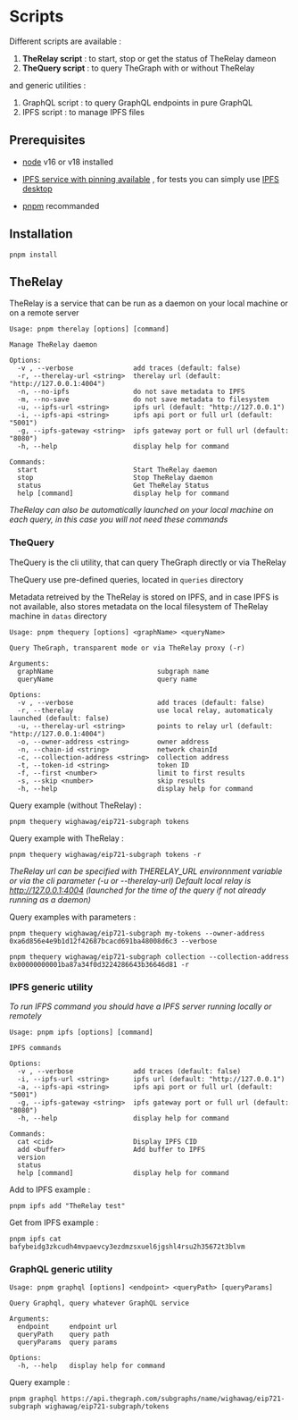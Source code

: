 # Scripts

Different scripts are available :

1. **TheRelay script** : to start, stop or get the status of TheRelay dameon
1. **TheQuery script** : to query TheGraph with or without TheRelay

and generic utilities :

1. GraphQL script : to query GraphQL endpoints in pure GraphQL
1. IPFS script : to manage IPFS files

## Prerequisites

- [node](https://nodejs.org/en/download/) v16 or v18 installed
- [IPFS service with pinning available](https://docs.ipfs.tech/how-to/work-with-pinning-services/#use-an-existing-pinning-service) , for tests you can simply use [IPFS desktop](https://docs.ipfs.tech/install/ipfs-desktop/)

- [pnpm](https://pnpm.io/installation) recommanded

## Installation

```
pnpm install
```

## TheRelay

TheRelay is a service that can be run as a daemon on your local machine or on a remote server

```
Usage: pnpm therelay [options] [command]

Manage TheRelay daemon

Options:
  -v , --verbose               add traces (default: false)
  -r, --therelay-url <string>  therelay url (default: "http://127.0.0.1:4004")
  -n, --no-ipfs                do not save metadata to IPFS
  -m, --no-save                do not save metadata to filesystem
  -u, --ipfs-url <string>      ipfs url (default: "http://127.0.0.1")
  -i, --ipfs-api <string>      ipfs api port or full url (default: "5001")
  -g, --ipfs-gateway <string>  ipfs gateway port or full url (default: "8080")
  -h, --help                   display help for command

Commands:
  start                        Start TheRelay daemon
  stop                         Stop TheRelay daemon
  status                       Get TheRelay Status
  help [command]               display help for command
```

_TheRelay can also be automatically launched on your local machine on each query, in this case you will not need these commands_

### TheQuery

TheQuery is the cli utility, that can query TheGraph directly or via TheRelay

TheQuery use pre-defined queries, located in `queries` directory

Metadata retreived by the TheRelay is stored on IPFS, and in case IPFS is not available, also stores metadata on the local filesystem of TheRelay machine in `datas` directory

```
Usage: pnpm thequery [options] <graphName> <queryName>

Query TheGraph, transparent mode or via TheRelay proxy (-r)

Arguments:
  graphName                          subgraph name
  queryName                          query name

Options:
  -v , --verbose                     add traces (default: false)
  -r, --therelay                     use local relay, automaticaly launched (default: false)
  -u, --therelay-url <string>        points to relay url (default: "http://127.0.0.1:4004")
  -o, --owner-address <string>       owner address
  -n, --chain-id <string>            network chainId
  -c, --collection-address <string>  collection address
  -t, --token-id <string>            token ID
  -f, --first <number>               limit to first results
  -s, --skip <number>                skip results
  -h, --help                         display help for command
```

Query example (without TheRelay) :

```
pnpm thequery wighawag/eip721-subgraph tokens
```

Query example with TheRelay :

```
pnpm thequery wighawag/eip721-subgraph tokens -r
```

_TheRelay url can be specified with THERELAY_URL environnment variable or via the cli parameter (-u or --therelay-url)
Default local relay is http://127.0.0.1:4004 (launched for the time of the query if not already running as a daemon)_

Query examples with parameters :

```
pnpm thequery wighawag/eip721-subgraph my-tokens --owner-address 0xa6d856e4e9b1d12f42687bcacd691ba48008d6c3 --verbose
```

```
pnpm thequery wighawag/eip721-subgraph collection --collection-address 0x00000000001ba87a34f0d3224286643b36646d81 -r
```

### IPFS generic utility

_To run IFPS command you should have a IPFS server running locally or remotely_

```
Usage: pnpm ipfs [options] [command]

IPFS commands

Options:
  -v , --verbose               add traces (default: false)
  -i, --ipfs-url <string>      ipfs url (default: "http://127.0.0.1")
  -a, --ipfs-api <string>      ipfs api port or full url (default: "5001")
  -g, --ipfs-gateway <string>  ipfs gateway port or full url (default: "8080")
  -h, --help                   display help for command

Commands:
  cat <cid>                    Display IPFS CID
  add <buffer>                 Add buffer to IPFS
  version
  status
  help [command]               display help for command
```

Add to IPFS example :

```
pnpm ipfs add "TheRelay test"
```

Get from IPFS example :

```
pnpm ipfs cat bafybeidg3zkcudh4mvpaevcy3ezdmzsxuel6jgshl4rsu2h35672t3blvm
```

### GraphQL generic utility

```
Usage: pnpm graphql [options] <endpoint> <queryPath> [queryParams]

Query Graphql, query whatever GraphQL service

Arguments:
  endpoint     endpoint url
  queryPath    query path
  queryParams  query params

Options:
  -h, --help   display help for command
```

Query example :

```
pnpm graphql https://api.thegraph.com/subgraphs/name/wighawag/eip721-subgraph wighawag/eip721-subgraph/tokens
```
